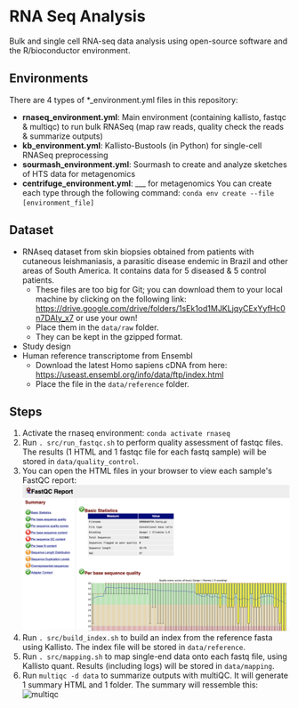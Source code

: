 # RNA Seq Analysis
Bulk and single cell RNA-seq data analysis using open-source software and the R/bioconductor environment.

## Environments
There are 4 types of *_environment.yml files in this repository:
- **rnaseq_environment.yml**: Main environment (containing kallisto, fastqc & multiqc) to run bulk RNASeq (map raw reads, quality check the reads & summarize outputs)
- **kb_environment.yml**: Kallisto-Bustools (in Python) for single-cell RNASeq preprocessing
- **sourmash_environment.yml**: Sourmash to create and analyze sketches of HTS data for metagenomics
- **centrifuge_environment.yml**: ___ for metagenomics 
You can create each type through the following command: `conda env create --file [environment_file]`

## Dataset
- RNAseq dataset from skin biopsies obtained from patients with cutaneous leishmaniasis, a parasitic disease endemic in Brazil and other areas of South America. It contains data for 5 diseased & 5 control patients.
    - These files are too big for Git; you can download them to your local machine by clicking on the following link: https://drive.google.com/drive/folders/1sEk1od1MJKLjqyCExYyfHc0n7DAIy_x7 or use your own!
    - Place them in the `data/raw` folder.
    - They can be kept in the gzipped format.
- Study design
- Human reference transcriptome from Ensembl
    - Download the latest Homo sapiens cDNA from here: https://useast.ensembl.org/info/data/ftp/index.html
    - Place the file in the `data/reference` folder.

## Steps
1. Activate the rnaseq environment: `conda activate rnaseq`
2. Run `. src/run_fastqc.sh` to perform quality assessment of fastqc files. The results (1 HTML and 1 fastqc file for each fastq sample) will be stored in `data/quality_control`.
3. You can open the HTML files in your browser to view each sample's FastQC report: ![fastqc](/supporting_figures/fastqc_report.png?raw=true "FastQC Report")
4. Run `. src/build_index.sh` to build an index from the reference fasta using Kallisto. The index file will be stored in `data/reference`.
5. Run `. src/mapping.sh` to map single-end data onto each fastq file, using Kallisto quant. Results (including logs) will be stored in `data/mapping`.
6. Run `multiqc -d data` to summarize outputs with multiQC. It will generate 1 summary HTML and 1 folder. The summary will ressemble this: ![multiqc](/supporting_figures/multiqc_report.png?raw=true "MultiQC Report")

 